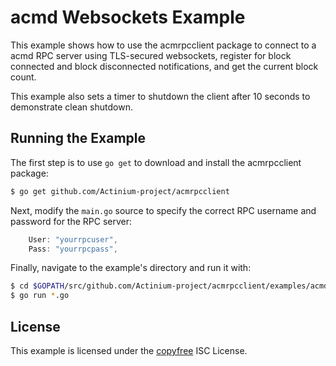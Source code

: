 acmd Websockets Example
=======================

This example shows how to use the acmrpcclient package to connect to a acmd
RPC server using TLS-secured websockets, register for block connected and block
disconnected notifications, and get the current block count.

This example also sets a timer to shutdown the client after 10 seconds to
demonstrate clean shutdown.

## Running the Example

The first step is to use `go get` to download and install the acmrpcclient
package:

```bash
$ go get github.com/Actinium-project/acmrpcclient
```

Next, modify the `main.go` source to specify the correct RPC username and
password for the RPC server:

```Go
	User: "yourrpcuser",
	Pass: "yourrpcpass",
```

Finally, navigate to the example's directory and run it with:

```bash
$ cd $GOPATH/src/github.com/Actinium-project/acmrpcclient/examples/acmdwebsockets
$ go run *.go
```

## License

This example is licensed under the [copyfree](http://copyfree.org) ISC License.
